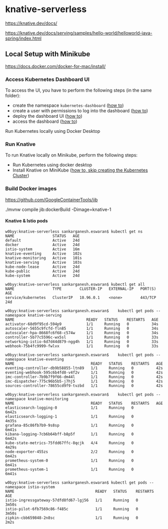 # knative-serverless

https://knative.dev/docs/

https://knative.dev/docs/serving/samples/hello-world/helloworld-java-spring/index.html

## Local Setup with Minikube

https://docs.docker.com/docker-for-mac/install/

### Access Kubernetes Dashboard UI

To access the UI, you have to perform the following steps (in the same folder):
- create the namespace `kubernetes-dashboard` ([how to](https://kubernetes.io/docs/tasks/administer-cluster/namespaces-walkthrough/#create-new-namespaces))
- create a user with permissions to log into the dashboard ([how to](https://github.com/kubernetes/dashboard/blob/master/docs/user/access-control/creating-sample-user.md))
- deploy the dashboard UI ([how to](https://kubernetes.io/docs/tasks/access-application-cluster/web-ui-dashboard/#deploying-the-dashboard-ui))
- access the dashboard ([how to](https://kubernetes.io/docs/tasks/access-application-cluster/web-ui-dashboard/#accessing-the-dashboard-ui))

Run Kubernetes locally using Docker Desktop

### Run Knative

To run Knative locally on Minikube, perform the following steps:
- Run Kubernetes using docker desktop
- Install Knative on MiniKube ([how to, skip creating the Kubernetes Cluster](https://knative.dev/v0.3-docs/install/knative-with-minikube/))

### Build Docker images

https://github.com/GoogleContainerTools/jib

./mvnw compile jib:dockerBuild -Dimage=knative-1

#### Knative & Istio pods

```shell
w0byy:knative-serverless sankarganesh.eswaran$ kubectl get ns
NAME                 STATUS   AGE
default              Active   24d
docker               Active   24d
istio-system         Active   16m
knative-eventing     Active   102s
knative-monitoring   Active   101s
knative-serving      Active   103s
kube-node-lease      Active   24d
kube-public          Active   24d
kube-system          Active   24d

w0byy:knative-serverless sankarganesh.eswaran$ kubectl get all
NAME                 TYPE        CLUSTER-IP   EXTERNAL-IP   PORT(S)   AGE
service/kubernetes   ClusterIP   10.96.0.1    <none>        443/TCP   24d

w0byy:knative-serverless sankarganesh.eswaran$    kubectl get pods --namespace knative-serving
NAME                                READY   STATUS    RESTARTS   AGE
activator-68d9f95cd-594p9           1/1     Running   0          34s
autoscaler-5655c9fcfd-fln85         1/1     Running   0          34s
autoscaler-hpa-8668fc6f68-c574w     1/1     Running   0          34s
controller-5b77c5596c-wx5sl         1/1     Running   0          33s
networking-istio-6d7d44d879-ngg4h   1/1     Running   0          33s
webhook-75b4fc9999-fwlvx            1/1     Running   0          33s

w0byy:knative-serverless sankarganesh.eswaran$    kubectl get pods --namespace knative-eventing
NAME                                  READY   STATUS    RESTARTS   AGE
eventing-controller-db9b58855-ltn89   1/1     Running   0          42s
eventing-webhook-595c6b4fd8-v4f2v     1/1     Running   0          42s
imc-controller-7b9b7f9f66-dm44l       1/1     Running   0          42s
imc-dispatcher-775c96b5b5-j7hj5       1/1     Running   0          42s
sources-controller-78655cd9f9-tvzbd   1/1     Running   0          42s

w0byy:knative-serverless sankarganesh.eswaran$    kubectl get pods --namespace knative-monitoring
NAME                                  READY   STATUS    RESTARTS   AGE
elasticsearch-logging-0               1/1     Running   0          6m42s
elasticsearch-logging-1               1/1     Running   0          4m35s
grafana-85c86fb7b9-9s8sp              1/1     Running   0          6m41s
kibana-logging-7cb6b64bff-b8p5f       1/1     Running   0          6m42s
kube-state-metrics-75fdd67ffc-8qcjk   4/4     Running   0          4m29s
node-exporter-455zs                   2/2     Running   0          6m42s
prometheus-system-0                   1/1     Running   0          6m41s
prometheus-system-1                   1/1     Running   0          6m41s

w0byy:knative-serverless sankarganesh.eswaran$ kubectl get pods --namespace istio-system
NAME                                    READY   STATUS    RESTARTS   AGE
istio-ingressgateway-57dfd8fd67-lgj56   1/1     Running   0          3m50s
istio-pilot-6fb7569c86-f485c            1/1     Running   0          3m50s
zipkin-cbb659848-2n8sc                  1/1     Running   0          2m2s
```